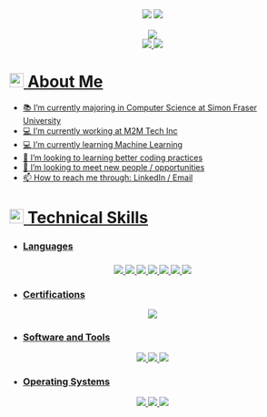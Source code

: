 <div align="center">
  <a href="https://github.com/DenverCoder1/readme-typing-svg"><img src="https://readme-typing-svg.herokuapp.com?font=Time+New+Roman&color=cyan&size=75&center=true&vCenter=true&width=2500&height=100&lines=I'm+Stephen,+Welcome+to+my+GitHub!+"></a>
  <img src="https://user-images.githubusercontent.com/73097560/115834477-dbab4500-a447-11eb-908a-139a6edaec5c.gif"><br><br>
  <img src="https://komarev.com/ghpvc/?username=stephen1eung&color=orange&style=for-the-badge&label=PROFILE+VIEWS" />
</div>

<div align="center">
      <a href= "https://www.linkedin.com/in/stephen1eung/">
  <img src="https://img.shields.io/badge/LinkedIn-%2314354C?style=for-the-badge&logo=linkedin&logoColor=white" />
      <a href= "mailto:stephen1eung@hotmail.com">
  <img src="https://img.shields.io/badge/email%20me-%2314354C?style=for-the-badge&logo=Gmail&logoColor=white" />
</div>
        
# <img src="https://media2.giphy.com/media/QssGEmpkyEOhBCb7e1/giphy.gif?cid=ecf05e47a0n3gi1bfqntqmob8g9aid1oyj2wr3ds3mg700bl&rid=giphy.gif" width ="25"> <b> About Me </b>
- </h3>📚 I’m currently majoring in Computer Science at Simon Fraser University
- </h3>💻 I’m currently working at M2M Tech Inc
- </h3>💻 I’m currently learning Machine Learning
- </h3>🌱 I’m looking to learning better coding practices
- </h3>👯 I’m looking to meet new people / opportunities
- </h3>📫 How to reach me through: LinkedIn / Email


# <img src="https://media2.giphy.com/media/QssGEmpkyEOhBCb7e1/giphy.gif?cid=ecf05e47a0n3gi1bfqntqmob8g9aid1oyj2wr3ds3mg700bl&rid=giphy.gif" width ="25"> <b> Technical Skills </b>
- **<h3>Languages</h3>**
<div align="center">
  <h3></h3>
  <img src="https://img.shields.io/badge/Python%20-%2314354C.svg?style=for-the-badge&logo=python&logoColor=white" />
  <img src="https://img.shields.io/badge/java-D96900?style=for-the-badge&logo=java&logoColor=black" />
  <img src="https://img.shields.io/badge/C%2B%2B-00599C?style=for-the-badge&logo=c%2B%2B&logoColor=white" />
  <img src="https://img.shields.io/badge/c-00599C?style=for-the-badge&logo=c&logoColor=white" />
  <img src="https://img.shields.io/badge/javascript-F7DF1E?style=for-the-badge&logo=javascript&logoColor=black"/>
  <img src="https://img.shields.io/badge/r-%23276DC3.svg?style=for-the-badge&logo=r&logoColor=white" />
  <img src="https://img.shields.io/badge/html-E34F26?style=for-the-badge&logo=html5&logoColor=white" />
</div>

- **<h3>Certifications</h3>**
<div align="center">
  <img src="https://img.shields.io/badge/Microsoft-Azure?style=for-the-badge&logo=microsoftazure&color=%230078D4" />
</div>

- **<h3>Software and Tools</h3>**
<div align="center">
  <img src="https://img.shields.io/badge/git-F05032?style=for-the-badge&logo=git&logoColor=white" />
  <img src="https://img.shields.io/badge/terminal%20commands-black?style=for-the-badge&logo=windowsterminal&logoColor=white" />
  <img src="https://img.shields.io/badge/Microsoft-Azure?style=for-the-badge&logo=microsoftazure&color=%230078D4" />
</div>

- **<h3>Operating Systems</h3>**
<div align="center">
  <img src="https://img.shields.io/badge/windows-0078D6?style=for-the-badge&logo=windows&logoColor=white" />
  <img src="https://img.shields.io/badge/Linux-FCC624?style=for-the-badge&logo=linux&logoColor=black" />
  <img src="https://img.shields.io/badge/macos-white?style=for-the-badge&logo=macOS&logoColor=black" />
</div>

